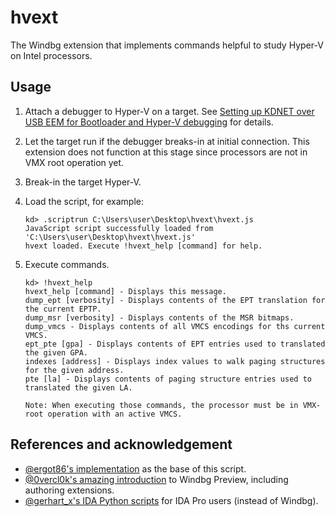 # hvext

The Windbg extension that implements commands helpful to study Hyper-V on Intel processors.

## Usage

1. Attach a debugger to Hyper-V on a target. See [Setting up KDNET over USB EEM for Bootloader and Hyper-V debugging](https://tandasat.github.io/blog/windows/2023/03/21/setting-up-kdnet-over-usb-eem-for-bootloader-and-hyper-v-debugging.html) for details.

2. Let the target run if the debugger breaks-in at initial connection. This extension does not function at this stage since processors are not in VMX root operation yet.

3. Break-in the target Hyper-V.

4. Load the script, for example:
    ```
    kd> .scriptrun C:\Users\user\Desktop\hvext\hvext.js
    JavaScript script successfully loaded from 'C:\Users\user\Desktop\hvext\hvext.js'
    hvext loaded. Execute !hvext_help [command] for help.
    ```

5. Execute commands.
    ```
    kd> !hvext_help
    hvext_help [command] - Displays this message.
    dump_ept [verbosity] - Displays contents of the EPT translation for the current EPTP.
    dump_msr [verbosity] - Displays contents of the MSR bitmaps.
    dump_vmcs - Displays contents of all VMCS encodings for ths current VMCS.
    ept_pte [gpa] - Displays contents of EPT entries used to translated the given GPA.
    indexes [address] - Displays index values to walk paging structures for the given address.
    pte [la] - Displays contents of paging structure entries used to translated the given LA.

    Note: When executing those commands, the processor must be in VMX-root operation with an active VMCS.
    ```

## References and acknowledgement
- [@ergot86's implementation](https://github.com/ergot86/crap/blob/main/hyperv_stuff.js) as the base of this script.
- [@0vercl0k's amazing introduction](https://doar-e.github.io/blog/2017/12/01/debugger-data-model/) to Windbg Preview, including authoring extensions.
- [@gerhart_x's IDA Python scripts](https://github.com/gerhart01/Hyper-V-scripts/blob/master/display-vmcs.py) for IDA Pro users (instead of Windbg).
